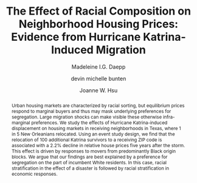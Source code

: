 ---
abstract: "Urban housing markets are characterized by racial sorting, but equilibrium prices respond to marginal buyers and thus may mask underlying preferences for segregation. Large migration shocks can make visible these otherwise infra-marginal preferences. We study the effects of Hurricane Katrina-induced displacement on housing markets in receiving neighborhoods in Texas, where 1 in 5 New Orleanians relocated. Using an event study design, we find that the relocation of 100 additional Katrina survivors to a receiving ZIP code is associated with a 2.2% decline in relative house prices five years after the storm. This effect is driven by responses to movers from predominantly Black origin blocks. We argue that our findings are best explained by a preference for segregation on the part of incumbent White residents. In this case, racial stratification in the effect of a disaster is followed by racial stratification in economic responses."
author:
- Madeleine I.G. Daepp
- devin michelle bunten
- Joanne W. Hsu
category: paper
doi: 10.1016/j.jue.2022.103515
layout: publication
number: '1'
p_url: https://www.sciencedirect.com/science/article/abs/pii/S0094119022000912
published: Journal of Urban Economics
#tags:
title: "The Effect of Racial Composition on Neighborhood Housing Prices: Evidence from Hurricane Katrina-Induced Migration"
volume: '134'
year: '2023'
---